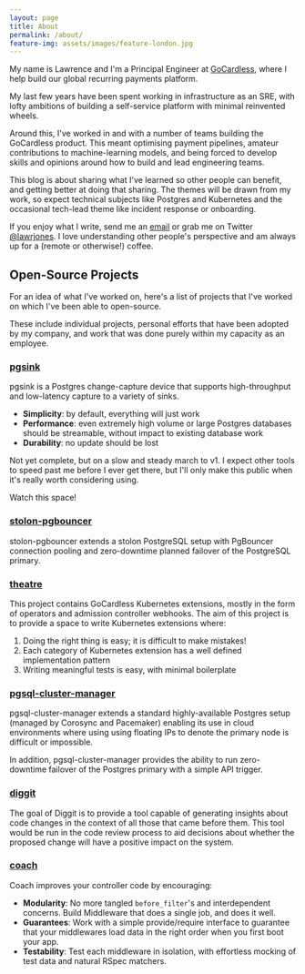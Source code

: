 ```yaml
---
layout: page
title: About
permalink: /about/
feature-img: assets/images/feature-london.jpg
---
```


[gocardless]: https://gocardless.com/
[me@twitter]: https://www.twitter.com/lawrjones
[me@mailto]: mailto:lawrjone@gmail.com?subject=Hey!

My name is Lawrence and I'm a Principal Engineer at [GoCardless][gocardless],
where I help build our global recurring payments platform.

My last few years have been spent working in infrastructure as an SRE, with
lofty ambitions of building a self-service platform with minimal reinvented
wheels.

Around this, I've worked in and with a number of teams building the GoCardless
product. This meant optimising payment pipelines, amateur contributions to
machine-learning models, and being forced to develop skills and opinions around
how to build and lead engineering teams.

This blog is about sharing what I've learned so other people can benefit, and
getting better at doing that sharing. The themes will be drawn from my work, so
expect technical subjects like Postgres and Kubernetes and the occasional
tech-lead theme like incident response or onboarding.

If you enjoy what I write, send me an [email][me@mailto] or grab me on Twitter
[@lawrjones][me@twitter]. I love understanding other people's perspective and am
always up for a (remote or otherwise!) coffee.

## Open-Source Projects

For an idea of what I've worked on, here's a list of projects that I've worked
on which I've been able to open-source.

These include individual projects, personal efforts that have been adopted by my
company, and work that was done purely within my capacity as an employee.

### <a target="_blank" href="https://github.com/lawrencejones/pgsink">pgsink</a>

pgsink is a Postgres change-capture device that supports high-throughput and
low-latency capture to a variety of sinks.

- **Simplicity**: by default, everything will just work
- **Performance**: even extremely high volume or large Postgres databases should
  be streamable, without impact to existing database work
- **Durability**: no update should be lost

Not yet complete, but on a slow and steady march to v1. I expect other tools to
speed past me before I ever get there, but I'll only make this public when it's
really worth considering using.

Watch this space!

### <a target="_blank" href="https://github.com/gocardless/stolon-pgbouncer">stolon-pgbouncer</a>

stolon-pgbouncer extends a stolon PostgreSQL setup with PgBouncer connection
pooling and zero-downtime planned failover of the PostgreSQL primary.

### <a target="_blank" href="https://github.com/lawrencejones/theatre">theatre</a>

This project contains GoCardless Kubernetes extensions, mostly in the form of
operators and admission controller webhooks. The aim of this project is to
provide a space to write Kubernetes extensions where:

1. Doing the right thing is easy; it is difficult to make mistakes!
2. Each category of Kubernetes extension has a well defined implementation
   pattern
3. Writing meaningful tests is easy, with minimal boilerplate

### <a target="_blank" href="https://github.com/lawrencejones/pgsql-cluster-manager">pgsql-cluster-manager</a>

pgsql-cluster-manager extends a standard highly-available Postgres setup
(managed by Corosync and Pacemaker) enabling its use in cloud environments
where using using floating IPs to denote the primary node is difficult or
impossible.

In addition, pgsql-cluster-manager provides the ability to run zero-downtime
failover of the Postgres primary with a simple API trigger.

### <a target="_blank" href="https://github.com/lawrencejones/diggit">diggit</a>

The goal of Diggit is to provide a tool capable of generating insights about
code changes in the context of all those that came before them. This tool would
be run in the code review process to aid decisions about whether the proposed
change will have a positive impact on the system.

### <a target="_blank" href="https://github.com/gocardless/coach">coach</a>

Coach improves your controller code by encouraging:

- **Modularity**: No more tangled `before_filter`'s and interdependent concerns.
  Build Middleware that does a single job, and does it well.
- **Guarantees**: Work with a simple provide/require interface to guarantee that
  your middlewares load data in the right order when you first boot your app.
- **Testability**: Test each middleware in isolation, with effortless mocking of
  test data and natural RSpec matchers.
